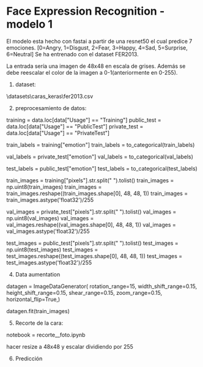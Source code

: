 # Face Expression Recognition - modelo 1

El modelo esta hecho con fastai a partir de una resnet50 el cual predice 7 emociones. 
[0=Angry, 1=Disgust, 2=Fear, 3=Happy, 4=Sad, 5=Surprise, 6=Neutral] Se ha entrenado con el 
dataset FER2013.

La entrada sería una imagen de 48x48 en escala de grises. Además se debe reescalar el color de la 
imagen a 0-1(anteriormente en 0-255).

1. dataset: 

\datasets\caras_keras\fer2013.csv

2. preprocesamiento de datos: 

training = data.loc[data["Usage"] == "Training"]
public_test = data.loc[data["Usage"] == "PublicTest"]
private_test = data.loc[data["Usage"] == "PrivateTest"]

train_labels = training["emotion"]
train_labels = to_categorical(train_labels)

val_labels = private_test["emotion"]
val_labels = to_categorical(val_labels)

test_labels = public_test["emotion"]
test_labels = to_categorical(test_labels)

train_images = training["pixels"].str.split(" ").tolist()
train_images = np.uint8(train_images)
train_images = train_images.reshape((train_images.shape[0], 48, 48, 1))
train_images = train_images.astype('float32')/255

val_images = private_test["pixels"].str.split(" ").tolist()
val_images = np.uint8(val_images)
val_images = val_images.reshape((val_images.shape[0], 48, 48, 1))
val_images = val_images.astype('float32')/255

test_images = public_test["pixels"].str.split(" ").tolist()
test_images = np.uint8(test_images)
test_images = test_images.reshape((test_images.shape[0], 48, 48, 1))
test_images = test_images.astype('float32')/255

4. Data aumentation

datagen = ImageDataGenerator(
    rotation_range=15,
    width_shift_range=0.15,
    height_shift_range=0.15,
    shear_range=0.15,
    zoom_range=0.15,
    horizontal_flip=True,)

datagen.fit(train_images)

5. Recorte de la cara:

notebook = recorte__foto.ipynb

hacer resize a 48x48 y escalar dividiendo por 255

6. Predicción 
